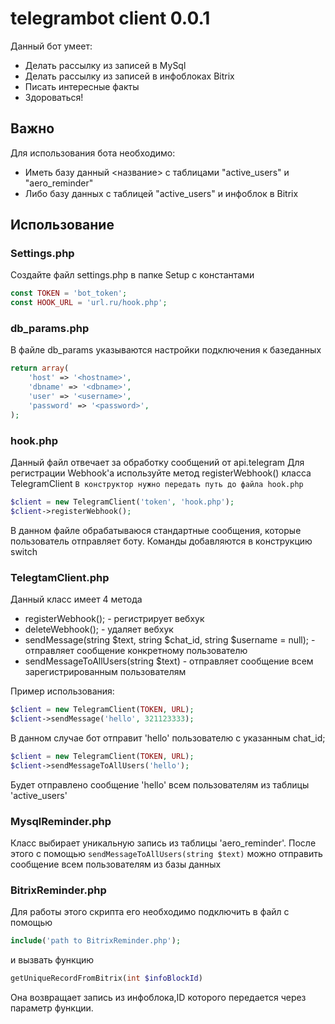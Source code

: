 # telegrambot client 0.0.1
Данный бот умеет:
  - Делать рассылку из записей в MySql
  - Делать рассылку из записей в инфоблоках Bitrix
  - Писать интересные факты
  - Здороваться!

## Важно 
Для использования бота необходимо:
  - Иметь базу данный <название> с таблицами "active_users" и "aero_reminder"
  - Либо базу данных с таблицей "active_users" и инфоблок в Bitrix

## Использование

### Settings.php
Создайте файл settings.php в папке Setup с константами
```php
const TOKEN = 'bot_token';
const HOOK_URL = 'url.ru/hook.php';
```
### db_params.php
В файле db_params указываются настройки подключения к базеданных

```php
return array(
    'host' => '<hostname>',
    'dbname' => '<dbname>',
    'user' => '<username>',
    'password' => '<password>',
);
```

### hook.php
Данный файл отвечает за обработку сообщений от api.telegram
Для регистрации Webhook'a используйте метод registerWebhook() класса TelegramClient
```В конструктор нужно передать путь до файла hook.php```

```php
$client = new TelegramClient('token', 'hook.php');
$client->registerWebhook();
```

В данном файле обрабатываюся стандартные сообщения, которые пользователь отправляет боту.
Команды добавляются в конструкцию switch

### TelegtamClient.php
Данный класс имеет 4 метода
  - registerWebhook(); - регистрирует вебхук
  - deleteWebhook(); - удаляет вебхук
  - sendMessage(string $text, string $chat_id, string $username = null); - отправляет сообщение конкретному пользователю
  - sendMessageToAllUsers(string $text) - отправляет сообщение всем зарегистрированным пользователям

Пример использования:

```php 
$client = new TelegramClient(TOKEN, URL);
$client->sendMessage('hello', 321123333);
```
В данном случае бот отправит 'hello' пользователю с указанным chat_id;

```php 
$client = new TelegramClient(TOKEN, URL);
$client->sendMessageToAllUsers('hello');
```

Будет отправлено сообщение 'hello' всем пользователям из таблицы 'active_users'

### MysqlReminder.php
Класс выбирает уникальную запись из таблицы 'aero_reminder'. После этого с помощью ``` sendMessageToAllUsers(string $text) ``` можно отправить сообщение всем пользователям из базы данных

### BitrixReminder.php

Для работы этого скрипта его необходимо подключить в файл с помощью
```php
include('path to BitrixReminder.php');
```
и вызвать функцию 
```php
getUniqueRecordFromBitrix(int $infoBlockId)
```
Она возвращает запись из инфоблока,ID которого передается через параметр функции.
